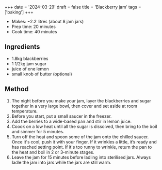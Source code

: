 +++
date = '2024-03-29'
draft = false
title = 'Blackberry jam'
tags = ['baking']
+++

- Makes: ~2.2 litres (about 8 jam jars)
- Prep time: 20 minutes
- Cook time: 40 minutes

## Ingredients
- 1.8kg blackberries
- 1 1/2kg jam sugar
- juice of one lemon
- small knob of butter (optional)

## Method
1. The night before you make your jam, layer the blackberries and sugar together in a very large bowl, then cover and set aside at room temperature. 
2. Before you start, put a small saucer in the freezer.
3. Add the berries to a wide-based pan and stir in lemon juice.
4. Coook on a low heat until all the sugar is dissolved, then bring to the boil and simmer for 5 minutes.
5. Turn off the heat and spoon some of the jam onto the chilled saucer. Once it's cool, push it with your finger. If it wrinkles a little, it’s ready and has reached setting point. If it's too runny to wrinkle, return the pan to the heat and boil in 2 or 3-minute stages.
6. Leave the jam for 15 minutes before ladling into sterilised jars. Always ladle the jam into jars while the jars are still warm.